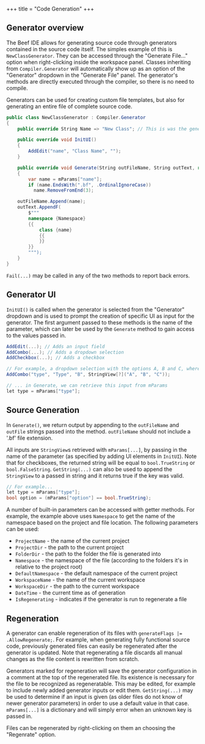 +++
title = "Code Generation"
+++

## Generator overview

The Beef IDE allows for generating source code through generators contained in the source code itself. The simples example of this is ``NewClassGenerator``. They can be accessed through the "Generate File..." option when right-clicking inside the workspace panel. Classes inheriting from ``Compiler.Generator`` will automatically show up as an option of the "Generator" dropdown in the "Generate File" panel. The generator's methods are directly executed through the compiler, so there is no need to compile.

Generators can be used for creating custom file templates, but also for generating an entire file of complete source code.

```C#
public class NewClassGenerator : Compiler.Generator
{
	public override String Name => "New Class"; // This is was the generator will show up as in the "Generator" dropdown

	public override void InitUI()
	{
		AddEdit("name", "Class Name", "");
	}

	public override void Generate(String outFileName, String outText, ref Flags generateFlags)
	{
		var name = mParams["name"];
		if (name.EndsWith(".bf", .OrdinalIgnoreCase))
		  name.RemoveFromEnd(3);

    outFileName.Append(name);
    outText.AppendF(
  		$"""
  		namespace {Namespace}
  		{{
  			class {name}
  			{{
  			}}
  		}}
  		""");
	}
}
```

``Fail(...)`` may be called in any of the two methods to report back errors.

## Generator UI

``InitUI()`` is called when the generator is selected from the "Generator" dropdown and is used to prompt the creation of specific UI as input for the generator. The first argument passed to these methods is the name of the parameter, which can later be used by the ``Generate`` method to gain access to the values passed in.

```C#
AddEdit(...); // Adds an input field
AddCombo(...); // Adds a dropdown selection
AddCheckbox(...); // Adds a checkbox

// For example, a dropdown selection with the options A, B and C, where B is the default selection.
AddCombo("type", "Type", "B", StringView[?]("A", "B", "C"));

// ... in Generate, we can retrieve this input from mParams
let type = mParams["type"];
```

## Source Generation

In ``Generate()``, we return output by appending to the ``outFileName`` and ``outFile`` strings passed into the method. ``outFileName`` should not include a '.bf' file extension.

All inputs are ``StringView``s retrieved with ``mParams[...]``, by passing in the name of the parameter (as specified by adding UI elements in ``InitUI``). Note that for checkboxes, the returned string will be equal to ``bool.TrueString`` or ``bool.FalseString``. ``GetString(...)`` can also be used to append the ``StringView`` to a passed in string and it returns true if the key was valid.

```C#
// For example...
let type = mParams["type"];
bool option = (mParams["option"] == bool.TrueString);
```

A number of built-in parameters can be accessed with getter methods. For example, the example above uses ``Namespace`` to get the name of the namespace based on the project and file location. The following parameters can be used:
- `ProjectName` - the name of the current project
- `ProjectDir` - the path to the current project
- `FolderDir` - the path to the folder the file is generated into
- `Namespace` - the namespace of the file (according to the folders it's in relative to the project root)
- `DefaultNamespace` - the default namespace of the current project
- `WorkspaceName` - the name of the current workspace
- `WorkspaceDir` - the path to the current workspace
- `DateTime` - the current time as of generation
- `IsRegenerating` - indicates if the generator is run to regenerate a file

## Regeneration

A generator can enable regeneration of its files with ``generateFlags |= .AllowRegenerate;``. For example, when generating fully functional source code, previously generated files can easily be regenerated after the generator is updated. Note that regenerating a file discards all manual changes as the file content is rewritten from scratch.

Generators marked for regeneration will save the generator configuration in a comment at the top of the regenerated file. Its existence is necessary for the file to be recognized as regeneratable. This may be edited, for example to include newly added generator inputs or edit them. ``GetString(...)`` may be used to determine if an input is given (as older files do not know of newer generator parameters) in order to use a default value in that case. ``mParams[...]`` is a dictionary and will simply error when an unknown key is passed in.

Files can be regenerated by right-clicking on them an choosing the "Regenrate" option.
